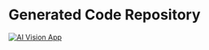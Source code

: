 # Generated Code Repository

[![AI Vision App](https://webapps.store/api/screenshot?url=https://webapps.store/p/229&maxage=1)](https://webapps.store/p/230)
